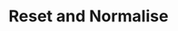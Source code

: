 # Reset and Normalise

<!-- Lo que se espera de esta sección:
- Nuestro enfoque, lo que tiene SUI, y cómo funciona eso con lo que tienen los verticales -->